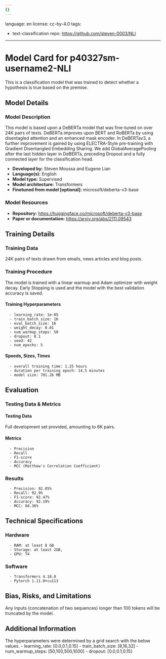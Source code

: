 ```yaml
---
{}
---
```

language: en
license: cc-by-4.0
tags:
- text-classification
repo: https://github.com/steven-0003/NLI

---

# Model Card for p40327sm-username2-NLI

<!-- Provide a quick summary of what the model is/does. -->

This is a classification model that was trained to
      detect whether a hypothesis is true based on the premise.


## Model Details

### Model Description

<!-- Provide a longer summary of what this model is. -->

This model is based upon a DeBERTa model that was fine-tuned
      on over 24K pairs of texts.
      DeBERTa improves upon BERT and RoBERTa by using disentagled attention and an enhanced mask encoder. In DeBERTav3, a further improvement is gained by using ELECTRA-Style pre-training with Gradient Disentangled Embedding Sharing.
      We add GlobalAveragePooling after the last hidden layer in DeBERTa, preceding Dropout and a fully connected layer for the classification head.

- **Developed by:** Steven Moussa and Eugene Lian
- **Language(s):** English
- **Model type:** Supervised
- **Model architecture:** Transformers
- **Finetuned from model [optional]:** microsoft/deberta-v3-base

### Model Resources

<!-- Provide links where applicable. -->

- **Repository:** https://huggingface.co/microsoft/deberta-v3-base
- **Paper or documentation:** https://arxiv.org/abs/2111.09543

## Training Details

### Training Data

<!-- This is a short stub of information on the training data that was used, and documentation related to data pre-processing or additional filtering (if applicable). -->

24K pairs of texts drawn from emails, news articles and blog posts.

### Training Procedure

<!-- This relates heavily to the Technical Specifications. Content here should link to that section when it is relevant to the training procedure. -->

The model is trained with a linear warmup and Adam optimizer with weight decay. Early Stopping is used and the model with
      the best validation accuracy is saved.

#### Training Hyperparameters

<!-- This is a summary of the values of hyperparameters used in training the model. -->


      - learning_rate: 1e-05
      - train_batch_size: 16
      - eval_batch_size: 16
      - weight_decay: 0.01
      - num_warmup_steps: 50
      - dropout: 0.1
      - seed: 42
      - num_epochs: 5

#### Speeds, Sizes, Times

<!-- This section provides information about how roughly how long it takes to train the model and the size of the resulting model. -->


      - overall training time: 1.25 hours
      - duration per training epoch: 14.5 minutes
      - model size: 701.26 MB

## Evaluation

<!-- This section describes the evaluation protocols and provides the results. -->

### Testing Data & Metrics

#### Testing Data

<!-- This should describe any evaluation data used (e.g., the development/validation set provided). -->

Full development set provided, amounting to 6K pairs.

#### Metrics

<!-- These are the evaluation metrics being used. -->


      - Precision
      - Recall
      - F1-score
      - Accuracy
      - MCC (Matthew's Correlation Coefficient)

### Results


      - Precision: 92.05%
      - Recall: 92.9%
      - F1-score: 92.47%
      - Accuracy: 92.19%
      - MCC: 84.36%

## Technical Specifications

### Hardware


      - RAM: at least 8 GB
      - Storage: at least 2GB,
      - GPU: T4

### Software


      - Transformers 4.18.0
      - Pytorch 1.11.0+cu113

## Bias, Risks, and Limitations

<!-- This section is meant to convey both technical and sociotechnical limitations. -->

Any inputs (concatenation of two sequences) longer than
      100 tokens will be truncated by the model.

## Additional Information

<!-- Any other information that would be useful for other people to know. -->

The hyperparameters were determined by a grid search with the below values.
      - learning_rate: [0.0,0.1,0.15]
      - train_batch_size: [8,16,32]
      - num_warmup_steps: [50,100,500,1000]
      - dropout: [0.0,0.1,0.15]

